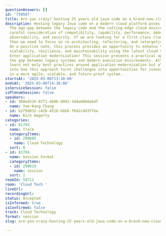 ```yaml
---
questionAnswers: []
id: '750567'
title: Are you crazy? hosting 25 years old java code on a brand-new cloud?
description: Hosting legacy Java code on a modern cloud platform poses unique challenges.
  The age gap between the legacy code and the cutting-edge cloud environment requires
  careful consideration of compatibility, capability, performance, debuggability,
  observability, and security. If we are looking for a first-class cloud-native experience,
  then we need to focus on re-architecting, refactoring, and retargeting the code.
  On a positive note, this process provides an opportunity to enhance the system’s
  scalability, resilience, and maintainability using the latest cloud technologies.
  Enter application modernization! This session presents a practical approach to bridging
  the gap between legacy systems and modern execution environments. Attendees will
  learn not only best practices around application modernisation but also gain insights
  into how this approach turns challenges into opportunities for innovation, resulting
  in a more agile, scalable, and future-proof system.
startsAt: '2025-03-06T13:30:00'
endsAt: '2025-03-06T14:30:00'
isServiceSession: false
isPlenumSession: false
speakers:
- id: 360ed316-07f1-469b-9092-3d4a600dab4f
  name: Yee-Kang Chang
- id: b2f9d832-c42b-452b-bbb6-f642cd43ffea
  name: Rich Hagarty
categories:
- id: 81703
  name: Track
  categoryItems:
  - id: 290605
    name: Cloud Technology
  sort: 0
- id: 81704
  name: Session Format
  categoryItems:
  - id: 290619
    name: session
  sort: 1
roomId: 58711
room: 'Cloud Tech '
liveUrl:
recordingUrl:
status: Accepted
isInformed: true
isConfirmed: false
track: Cloud Technology
format: session
slug: are-you-crazy-hosting-25-years-old-java-code-on-a-brand-new-cloud

---
```

